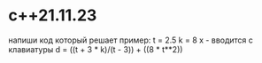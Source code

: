 # c++21.11.23
напиши код который решает пример:
t = 2.5
k = 8
x - вводится с клавиатуры
d = ((t + 3 * k)/(t - 3)) + ((8 * t**2))
